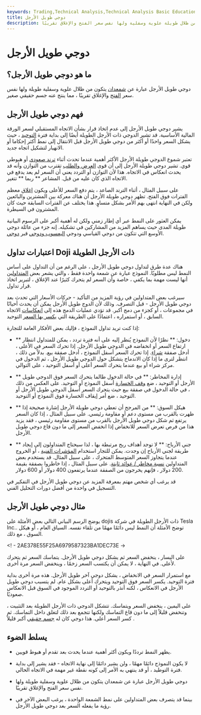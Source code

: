 ```yaml
---
keywords: Trading,Technical Analysis,Technical Analysis Basic Education
title: دوجي طويل الأرجل
description: دوجي طويل الأرجل عبارة عن شمعدان يتكون من ظلال طويلة علوية وسفلية ولها نفس سعر الفتح والإغلاق تقريبًا.
---
```


# دوجي طويل الأرجل
## ما هو دوجي طويل الأرجل؟

دوجي طويل الأرجل عبارة عن [شمعدان](/candlestick) يتكون من ظلال علوية وسفلية طويلة ولها نفس سعر [الفتح](/openingprice) والإغلاق تقريبًا ، مما ينتج عنه جسم حقيقي صغير.

## فهم دوجي طويل الأرجل

يشير دوجي طويل الأرجل إلى عدم اتخاذ قرار بشأن الاتجاه المستقبلي لسعر الورقة المالية الأساسية. قد تشير الدوجي ذات الأرجل الطويلة أيضًا إلى بداية فترة [التوحيد](/consolidation) ، حيث يشكل السعر واحدًا أو أكثر من دوجي طويل الأرجل قبل الانتقال إلى نمط أكثر إحكاما أو الانهيار لتشكيل اتجاه جديد.

تعتبر شموع الدوجي طويلة الأرجل الأكثر أهمية عندما تحدث أثناء [ترند صعودي](/uptrend) أو هبوطي قوي. تشير دوجي طويلة الأرجل إلى أن قوى [العرض والطلب](/law-of-supply-demand) تقترب من التوازن وأنه قد يحدث انعكاس في الاتجاه. هذا لأن التوازن أو التردد يعني أن السعر لم يعد يدفع في الاتجاه الذي كان عليه من قبل. المشاعر ** ربما ** تتغير.

على سبيل المثال ، أثناء الترند الصاعد ، يتم دفع السعر للأعلى ويكون [إغلاق](/closingprice) معظم الفترات فوق الفتح. تظهر دوجي طويلة الأرجل أن هناك معركة بين المشترين والبائعين ولكن في النهاية انتهى بهم الأمر بشكل متساوٍ. هذا يختلف عن الفترات السابقة حيث كان المشترون في السيطرة.

يمكن العثور على النمط عبر أي إطار زمني ولكن له أهمية أكبر على الرسوم البيانية طويلة المدى حيث يساهم المزيد من المشاركين في تشكيله. إنه جزء من عائلة دوجي الأوسع التي تتكون من دوجي القياسي ودوجي [اليعسوب ودوجي](/dragonfly-doji) قبر [دوجي](/gravestone-doji).

## اعتبارات تداول Doji ذات الأرجل الطويلة

هناك عدة طرق لتداول دوجي طويل الأرجل ، على الرغم من أن التداول على أساس النمط ليس مطلوبًا. النموذج عبارة عن شمعة واحدة فقط ، والتي يشعر بعض [المتداولين](/trader) أنها ليست مهمة بما يكفي ، خاصة وأن السعر لم يتحرك كثيرًا عند الإغلاق ، لتبرير اتخاذ قرار تداول.

سيرغب بعض المتداولين في رؤية المزيد من التأكيد - حركات الأسعار التي تحدث بعد دوجي طويل الأرجل - قبل التصرف. وذلك لأن الدوج طويل الأرجل يمكن أن يحدث أحيانًا في مجموعات ، أو كجزء من دمج أكبر. قد تؤدي عمليات الدمج هذه إلى [انعكاسات](/reversal) الاتجاه السابق ، أو استمراره ، اعتمادًا على الطريقة التي [يكسر بها السعر](/breakout) التوحيد.

إذا كنت تريد تداول النموذج ، فإليك بعض الأفكار العامة للتجارة:

- ** دخول: ** نظرًا لأن النموذج يُنظر إليه على أنه فترة تردد ، يمكن للمتداول انتظار ارتفاع السعر أو انخفاضه في الدوجي طويل الأرجل. إذا تحرك السعر في الأعلى ، أدخل صفقة [شراء](/long). إذا تحرك السعر أسفل النموذج ، أدخل صفقة [بيع](/short). بدلاً من ذلك ، انتظر لترى ما إذا كان الاندماج يتشكل حول الدوجي طويل الأرجل ، ثم الدخول في مركز شراء أو بيع عندما يتحرك السعر أعلى أو أسفل التوحيد ، على التوالي.

- ** إدارة المخاطر: ** في حالة الدخول طالما يتحرك السعر فوق الدوجي طويل الأرجل أو التوحيد ، ضع [وقف الخسارة](/stop-lossorder) أسفل النموذج أو التوحيد. على العكس من ذلك ، في حالة الدخول في صفقة بيع حيث يتحرك السعر أسفل الدوجي طويل الأرجل أو التوحيد ، ضع أمر إيقاف الخسارة فوق النموذج أو التوحيد.

- ** هيكل السوق: ** من المرجح أن تعطي دوجي طويلة الأرجل إشارة صحيحة إذا ظهرت بالقرب من مستوى دعم أو مقاومة رئيسي. على سبيل المثال ، إذا كان السعر يرتفع ثم شكل دوجي طويل الأرجل بالقرب من مستوى مقاومة رئيسي ، فقد يزيد هذا من فرص تعرض السعر للانخفاض إذا انخفض السعر إلى ما دون قاع دوجي طويل الأرجل.

- ** جني الأرباح: ** لا توجد أهداف ربح مرتبطة بها ، لذا سيحتاج المتداولون إلى إيجاد طريقة لجني الأرباح إن وجدت. يمكن للتجار استخدام [المؤشرات الفنية](/technicalindicator) ، أو الخروج عندما يتجاوز السعر المتوسط المتحرك ، على سبيل المثال. قد يستخدم بعض المتداولين [نسبة مخاطر / عوائد ثابتة](/riskrewardratio). على سبيل المثال ، إذا خاطروا بصفقة بقيمة 200 دولار ، فإنهم يخرجون من الصفقة عندما يرتفعون 400 دولار أو 600 دولار.

قد يرغب أي شخص مهتم بمعرفة المزيد عن دوجي طويل الأرجل في التفكير في التسجيل في واحدة من أفضل دورات التحليل الفني.

## مثال دوجي طويل الأرجل

يوضح الرسم البياني التالي بعض الأمثلة على dojis ذات الأرجل الطويلة في شركة Tesla Inc.. توضح الأمثلة أن النمط ليس دائمًا مهمًا من تلقاء نفسه. السياق العام ، أو هيكل السوق ، مع ذلك.

<! - 2AE378E55F25A6979587323BA1DEC73E ->

على اليسار ، ينخفض السعر ثم يشكل دوجي طويل الأرجل. يتماسك السعر ثم يتحرك لأعلى. في النهاية ، لا يمكن أن يكتسب السعر زخمًا ، وينخفض السعر مرة أخرى.

مع استمرار السعر في الانخفاض ، يشكل دوجي آخر طويل الأرجل. هذه مرة أخرى بداية فترة التوحيد. يكسر السعر فوق التوحيد ويتحرك أعلى بشكل عام. لم يتسبب دوجي طويل الأرجل في الانعكاس ، لكنه أنذر بالتوحيد أو التردد الموجود في السوق قبل الانعكاس صعوديًا.

على اليمين ، ينخفض السعر ويتماسك. تتشكل الدوجي ذات الأرجل الطويلة بعد التثبيت ، وتنخفض قليلاً إلى ما دون قاع التماسك ولكنها تتجمع بعد ذلك لتغلق داخل التماسك. ثم كسر السعر أعلى. هذا دوجي كان له [جسم حقيقي](/realbody) أكبر قليلاً .

## يسلط الضوء

- يظهر النمط ترددًا ويكون أكثر أهمية عندما يحدث بعد تقدم أو هبوط قويين.

- لا يكون النموذج دائمًا مهمًا ، ولن يشير دائمًا إلى نهاية الاتجاه - فقد يشير إلى بداية فترة التوطيد ، أو قد ينتهي به الأمر إلى كونه نقطة غير مهمة في الاتجاه الحالي.

- دوجي طويل الأرجل عبارة عن شمعدان يتكون من ظلال علوية وسفلية طويلة ولها نفس سعر الفتح والإغلاق تقريبًا.

- بينما قد يتصرف بعض المتداولين على نمط الشمعة الواحدة ، يرغب البعض الآخر في رؤية ما يفعله السعر بعد دوجي طويل الأرجل.

